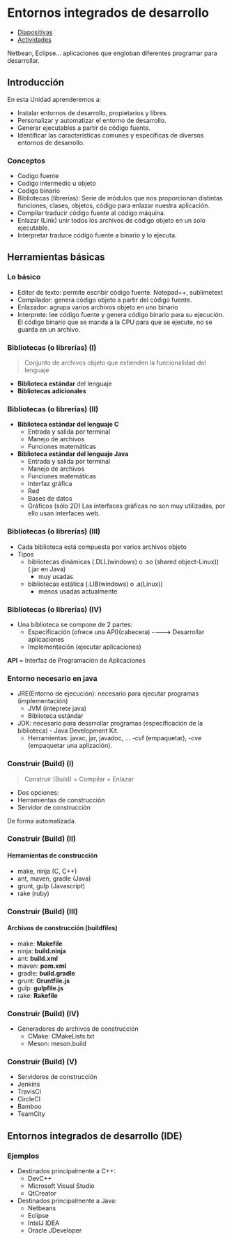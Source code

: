 
# Entornos integrados de desarrollo

- [Diapositivas](http://jamj2000.github.io/entornosdesarrollo/2/diapositivas)
- [Actividades](http://jamj2000.github.io/entornosdesarrollo/2/actividades)

Netbean, Eclipse... aplicaciones que engloban diferentes programar para desarrollar.


## Introducción


En esta Unidad aprenderemos a:

- Instalar entornos de desarrollo, propietarios y libres.
- Personalizar y automatizar el entorno de desarrollo.
- Generar ejecutables a partir de código fuente.
- Identificar las características comunes y específicas de diversos entornos de desarrollo.


### Conceptos

- Codigo fuente
- Codigo intermedio u objeto
- Codigo binario
- Bibliotecas (librerías): Serie de módulos que nos proporcionan distintas funciones, clases, objetos, código para enlazar nuestra aplicación.
- Compilar traducir código fuente al código máquina.
- Enlazar (Link) unir todos los archivos de código objeto en un solo ejecutable.
- Interpretar traduce código fuente a binario y lo ejecuta.



## Herramientas básicas


### Lo básico

- Editor de texto: permite escribir código fuente. Notepad++, sublimetext
- Compilador: genera código objeto a partir del código fuente. 
- Enlazador: agrupa varios archivos objeto en uno binario
- Interprete: lee código fuente y genera código binario para su ejecución. El código binario que se manda a la CPU para que se ejecute, no se guarda en un archivo.


### Bibliotecas (o librerías) (I)

> Conjunto de archivos objeto que extienden la funcionalidad del lenguaje

- __Biblioteca estándar__ del lenguaje
- __Bibliotecas adicionales__


### Bibliotecas (o librerías) (II)

- __Biblioteca estándar del lenguaje C__
  - Entrada y salida por terminal
  - Manejo de archivos
  - Funciones matemáticas
- __Biblioteca estándar del lenguaje Java__
  - Entrada y salida por terminal
  - Manejo de archivos
  - Funciones matemáticas
  - Interfaz gráfica 
  - Red
  - Bases de datos
  - Gráficos (sólo 2D)
Las interfaces gráficas no son muy utilizadas, por ello usan interfaces web.

### Bibliotecas (o librerías) (III)

- Cada biblioteca está compuesta por varios archivos objeto
- Tipos
  - bibliotecas dinámicas (.DLL(windows) o .so (shared object-Linux)) (.jar en Java)
    - muy usadas
  - bibliotecas estática (.LIB(windows) o .a(Linux))
    - menos usadas actualmente


### Bibliotecas (o librerías) (IV)

- Una biblioteca se compone de 2 partes:
  - Especificación (ofrece una API)(cabecera) ----> Desarrollar aplicaciones
  - Implementación (ejecutar aplicaciones)

__API__ = Interfaz de Programación de Aplicaciones


### Entorno necesario en java

- JRE(Entorno de ejecución): necesario para ejecutar programas (implementación)
  - JVM (inteprete java)
  - Biblioteca estándar
- JDK: necesario para desarrollar programas (especificación de la biblioteca) - Java Development Kit.
  - Herramientas: javac, jar, javadoc, ...
-cvf (empaquetar), -cve (empaquetar una aplización).

### Construir (Build) (I) 

> Construir (Build) = Compilar + Enlazar

- Dos opciones:
 - Herramientas de construcción
 - Servidor de construcción

De forma automatizada.

### Construir (Build) (II) 
#### __Herramientas de construcción__

  - make, ninja (C, C++)
  - ant, maven, gradle (Java)
  - grunt, gulp (Javascript)
  - rake (ruby)


### Construir (Build) (III) 
#### __Archivos de construcción (buildfiles)__

  - make: __Makefile__
  - ninja: __build.ninja__
  - ant: __build.xml__
  - maven: __pom.xml__
  - gradle: __build.gradle__
  - grunt: __Gruntfile.js__
  - gulp: __gulpfile.js__
  - rake: __Rakefile__


### Construir (Build) (IV) 

- Generadores de archivos de construcción
  - CMake: CMakeLists.txt
  - Meson: meson.build  


### Construir (Build) (V) 

 - Servidores de construcción
  - Jenkins 
  - TravisCI
  - CircleCI
  - Bamboo
  - TeamCity



## Entornos integrados de desarrollo (IDE)


### Ejemplos

- Destinados principalmente a C++:
  - DevC++
  - Microsoft Visual Studio
  - QtCreator
- Destinados principalmente a Java:
  - Netbeans
  - Eclipse
  - IntelJ IDEA
  - Oracle JDeveloper

 
